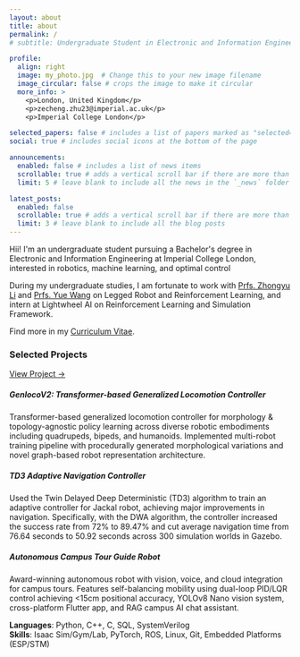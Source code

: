 ```yaml
---
layout: about
title: about
permalink: /
# subtitle: Undergraduate Student in Electronic and Information Engineering at Imperial College London

profile:
  align: right
  image: my_photo.jpg  # Change this to your new image filename
  image_circular: false # crops the image to make it circular
  more_info: >
    <p>London, United Kingdom</p>
    <p>zecheng.zhu23@imperial.ac.uk</p>
    <p>Imperial College London</p>

selected_papers: false # includes a list of papers marked as "selected={true}"
social: true # includes social icons at the bottom of the page

announcements:
  enabled: false # includes a list of news items
  scrollable: true # adds a vertical scroll bar if there are more than 3 news items
  limit: 5 # leave blank to include all the news in the `_news` folder

latest_posts:
  enabled: false
  scrollable: true # adds a vertical scroll bar if there are more than 3 new posts items
  limit: 3 # leave blank to include all the blog posts
---
```




Hii! I'm an undergraduate student pursuing a Bachelor's degree in Electronic and Information Engineering at Imperial College London, interested in robotics, machine learning, and optimal control

During my undergraduate studies, I am fortunate to work with [Prfs. Zhongyu Li](https://zyliatzju.github.io/) and [Prfs. Yue Wang](https://ywang-zju.github.io/) on Legged Robot and Reinforcement Learning, and intern at Lightwheel AI on Reinforcement Learning and Simulation Framework.



Find more in my [Curriculum Vitae](/assets/pdf/CV_Zecheng_Zhu-2.pdf).

### Selected Projects
[View Project →](/projects/#genlocov2)
##### GenlocoV2: Transformer-based Generalized Locomotion Controller


Transformer-based generalized locomotion controller for morphology & topology-agnostic policy learning across diverse robotic embodiments including quadrupeds, bipeds, and humanoids. Implemented multi-robot training pipeline with procedurally generated morphological variations and novel graph-based robot representation architecture.



##### TD3 Adaptive Navigation Controller


Used the Twin Delayed Deep Deterministic (TD3) algorithm to train an adaptive controller for Jackal robot, achieving major improvements in navigation. Specifically, with the DWA algorithm, the controller increased the success rate from 72% to 89.47% and cut average navigation time from 76.64 seconds to 50.92 seconds across 300 simulation worlds in Gazebo.





##### Autonomous Campus Tour Guide Robot


Award-winning autonomous robot with vision, voice, and cloud integration for campus tours. Features self-balancing mobility using dual-loop PID/LQR control achieving <15cm positional accuracy, YOLOv8 Nano vision system, cross-platform Flutter app, and RAG campus AI chat assistant.




**Languages**: Python, C++, C, SQL, SystemVerilog  
**Skills**: Isaac Sim/Gym/Lab, PyTorch, ROS, Linux, Git, Embedded Platforms (ESP/STM)



